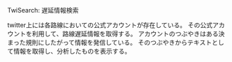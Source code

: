 TwiSearch: 遅延情報検索

twitter上には各路線においての公式アカウントが存在している。
その公式アカウントを利用して、路線遅延情報を取得する。
アカウントのつぶやきはある決まった規則にしたがって情報を発信している。
そのつぶやきからテキストとして情報を取得し、分析したものを表示する。 